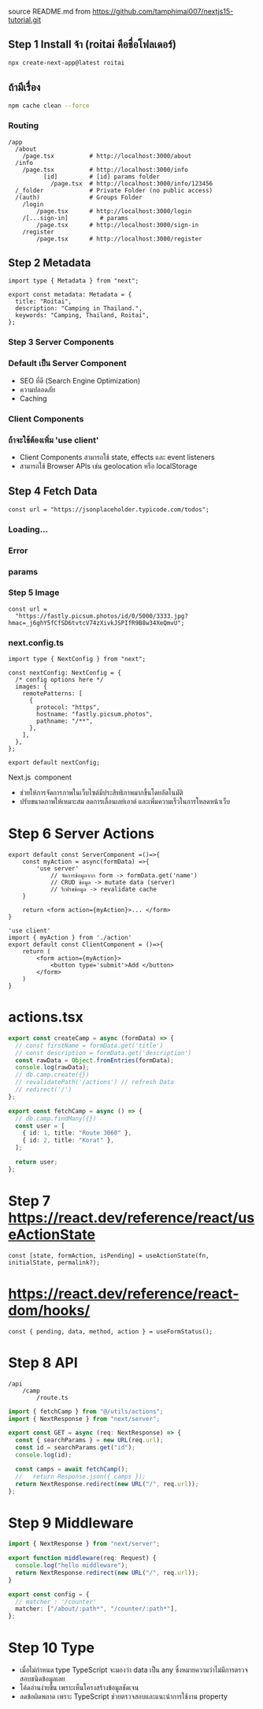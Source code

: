 source README.md from https://github.com/tamphimai007/nextjs15-tutorial.git

## Step 1 Install จ้า (roitai คือชื่อโฟลเดอร์)

```sh
npx create-next-app@latest roitai
```

## ถ้ามีเรื่อง

```sh
npm cache clean --force
```

### Routing

```plaintext
/app
  /about
    /page.tsx          # http://localhost:3000/about
  /info
    /page.tsx          # http://localhost:3000/info
          [id]         # [id] params folder
            /page.tsx  # http://localhost:3000/info/123456
  /_folder             # Private Folder (no public access)
  /(auth)              # Groups Folder
    /login
        /page.tsx      # http://localhost:3000/login
    /[...sign-in]         # params
        /page.tsx      # http://localhost:3000/sign-in
    /register
        /page.tsx      # http://localhost:3000/register
```

## Step 2 Metadata

```tsx
import type { Metadata } from "next";

export const metadata: Metadata = {
  title: "Roitai",
  description: "Camping in Thailand.",
  keywords: "Camping, Thailand, Roitai",
};
```

### Step 3 Server Components

### Default เป็น Server Component

- SEO ที่ดี (Search Engine Optimization)
- ความปลอดภัย
- Caching

### Client Components

### ถ้าจะใช้ต้องเพิ่ม 'use client'

- Client Components สามารถใช้ state, effects และ event listeners
- สามารถใช้ Browser APIs เช่น geolocation หรือ localStorage

## Step 4 Fetch Data

```tsx
const url = "https://jsonplaceholder.typicode.com/todos";
```

### Loading...

### Error

### params

### Step 5 Image

```tsx
const url =
  "https://fastly.picsum.photos/id/0/5000/3333.jpg?hmac=_j6ghY5fCfSD6tvtcV74zXivkJSPIfR9B8w34XeQmvU";
```

### next.config.ts

```tsx
import type { NextConfig } from "next";

const nextConfig: NextConfig = {
  /* config options here */
  images: {
    remotePatterns: [
      {
        protocol: "https",
        hostname: "fastly.picsum.photos",
        pathname: "/**",
      },
    ],
  },
};

export default nextConfig;
```

Next.js <Image /> component

- ช่วยให้การจัดการภาพในเว็บไซต์มีประสิทธิภาพมากขึ้นโดยอัตโนมัติ
- ปรับขนาดภาพให้เหมาะสม ลดการเลื่อนเลย์เอาต์ และเพิ่มความเร็วในการโหลดหน้าเว็บ

# Step 6 Server Actions

```tsx
export default const ServerComponent =()=>{
    const myAction = async(formData) =>{
        'use server'
            // จัดการข้อมูลจาก form -> formData.get('name')
            // CRUD ข้อมูล -> mutate data (server)
            // รีเฟรชข้อมูล -> revalidate cache
    }

    return <form action={myAction}>... </form>
}
```

```tsx
'use client'
import { myAction } from './action'
export default const ClientComponent = ()=>{
    return (
        <form action={myAction}>
            <button type='submit'>Add </button>
        </form>
    )
}

```

# actions.tsx

```ts
export const createCamp = async (formData) => {
  // const firstName = formData.get('title')
  // const description = formData.get('description')
  const rawData = Object.fromEntries(formData);
  console.log(rawData);
  // db.camp.create({})
  // revalidatePath('/actions') // refresh Data
  // redirect('/')
};

export const fetchCamp = async () => {
  // db.camp.findMany({})
  const user = [
    { id: 1, title: "Route 3060" },
    { id: 2, title: "Korat" },
  ];

  return user;
};
```

# Step 7 https://react.dev/reference/react/useActionState

```tsx
const [state, formAction, isPending] = useActionState(fn, initialState, permalink?);
```

# https://react.dev/reference/react-dom/hooks/

```tsx
const { pending, data, method, action } = useFormStatus();
```

# Step 8 API
```plaintext
/api
    /camp
        /route.ts
```
```ts
import { fetchCamp } from "@/utils/actions";
import { NextResponse } from "next/server";

export const GET = async (req: NextResponse) => {
  const { searchParams } = new URL(req.url);
  const id = searchParams.get("id");
  console.log(id);

  const camps = await fetchCamp();
  //   return Response.json({ camps });
  return NextResponse.redirect(new URL("/", req.url));
};
```

# Step 9 Middleware
```ts
import { NextResponse } from "next/server";

export function middleware(req: Request) {
  console.log("hello middleware");
  return NextResponse.redirect(new URL("/", req.url));
}

export const config = {
  // matcher : '/counter'
  matcher: ["/about/:path*", "/counter/:path*"],
};
```


# Step 10 Type 
- เมื่อไม่กำหนด type TypeScript จะมองว่า data เป็น any ซึ่งหมายความว่าไม่มีการตรวจสอบชนิดข้อมูลเลย
- โค้ดอ่านง่ายขึ้น เพราะเห็นโครงสร้างข้อมูลชัดเจน
- ลดข้อผิดพลาด เพราะ TypeScript ช่วยตรวจสอบและแนะนำการใช้งาน property